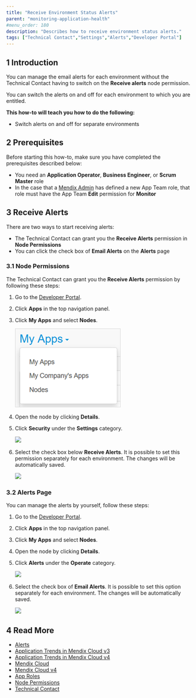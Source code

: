```yaml
---
title: "Receive Environment Status Alerts"
parent: "monitoring-application-health"
#menu_order: 180
description: "Describes how to receive environment status alerts."
tags: ["Technical Contact","Settings","Alerts","Developer Portal"]
---
```


## 1 Introduction

You can manage the email alerts for each environment without the Technical Contact having to switch on the **Receive alerts** node permission.

You can switch the alerts on and off for each environment to which you are entitled.

**This how-to will teach you how to do the following:**

* Switch alerts on and off for separate environments

## 2 Prerequisites

Before starting this how-to, make sure you have completed the prerequisites described below:

* You need an **Application Operator**, **Business Engineer**, or **Scrum Master** role
* In the case that a [Mendix Admin](/developerportal/control-center/index#members) has defined a new App Team role, that role must have the App Team **Edit** permission for **Monitor**    
    
## 3 Receive Alerts

There are two ways to start receiving alerts:

* The Technical Contact can grant you the **Receive Alerts** permission in **Node Permissions**
* You can click the check box of **Email Alerts** on the **Alerts** page

### 3.1 Node Permissions  

The Technical Contact can grant you the **Receive Alerts** permission by following these steps:

1. Go to the [Developer Portal](http://home.mendix.com).
2. Click **Apps** in the top navigation panel.
3.  Click **My Apps** and select **Nodes**.

    ![](attachments/receive-alerts/myapps.png)

4. Open the node by clicking **Details**.
5.  Click **Security** under the **Settings** category.

    ![](attachments/receive-alerts/settings.png)

6.  Select the check box below **Receive Alerts**. It is possible to set this permission separately for each environment. The changes will be automatically saved.

    ![](attachments/receive-alerts/receive-alerts.png)

### 3.2 Alerts Page

You can manage the alerts by yourself, follow these steps:

1. Go to the [Developer Portal](http://home.mendix.com).
2. Click **Apps** in the top navigation panel.
3. Click **My Apps** and select **Nodes**.
4. Open the node by clicking **Details**.
5.  Click **Alerts** under the **Operate** category. 

    ![](attachments/receive-alerts/operate.png)

6. Select the check box of **Email Alerts**.  It is possible to set this option separately for each environment. The changes will be automatically saved.

    ![](attachments/receive-alerts/email-alerts.png)

## 4 Read More

* [Alerts](monitoring-application-health)
* [Application Trends in Mendix Cloud v3](trends)
* [Application Trends in Mendix Cloud v4](trends-v4)
* [Mendix Cloud](/developerportal/deploy/mendix-cloud-deploy)
* [Mendix Cloud v4](/developerportal/deploy/mxcloudv4)
* [App Roles](/developerportal/collaborate/app-roles)
* [Node Permissions](/developerportal/deploy/node-permissions) 
* [Technical Contact](/developerportal/collaborate/app-roles#technical-contact)
